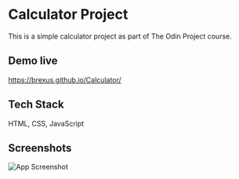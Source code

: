
# Calculator Project

This is a simple calculator project as part of The Odin Project course. 


## Demo live

https://brexus.github.io/Calculator/


## Tech Stack

HTML, CSS, JavaScript


## Screenshots

![App Screenshot](https://i.imgur.com/bTVLesB.png)

